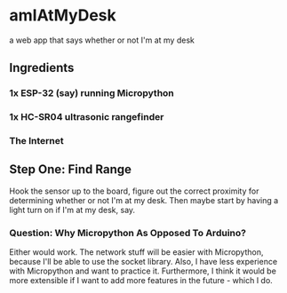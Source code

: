 # amIAtMyDesk
a web app that says whether or not I'm at my desk

## Ingredients

### 1x ESP-32 (say) running Micropython
### 1x HC-SR04 ultrasonic rangefinder
### The Internet

## Step One: Find Range

Hook the sensor up to the board, figure out the correct proximity for determining whether or not I'm at my desk. Then maybe start by having a light turn on if I'm at my desk, say.

### Question: Why Micropython As Opposed To Arduino?

Either would work. The network stuff will be easier with Micropython, because I'll be able to use the socket library. Also, I have less experience with Micropython and want to practice it. Furthermore, I think it would be more extensible if I want to add more features in the future - which I do.